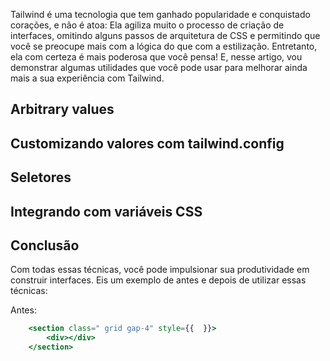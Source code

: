 Tailwind é uma tecnologia que tem ganhado popularidade e conquistado corações, e não é atoa: Ela agiliza muito o processo de criação de interfaces, omitindo alguns passos de arquitetura de CSS e permitindo que você se preocupe mais com a lógica do que com a estilização. Entretanto, ela com certeza é mais poderosa que você pensa! E, nesse artigo, vou demonstrar algumas utilidades que você pode usar para melhorar ainda mais a sua experiência com Tailwind.

## Arbitrary values

## Customizando valores com tailwind.config

## Seletores

## Integrando com variáveis CSS

## Conclusão

Com todas essas técnicas, você pode impulsionar sua produtividade em construir interfaces. Eis um exemplo de antes e depois de utilizar essas técnicas:

Antes:
```jsx
    <section class=" grid gap-4" style={{  }}>
        <div></div>
    </section>
```
